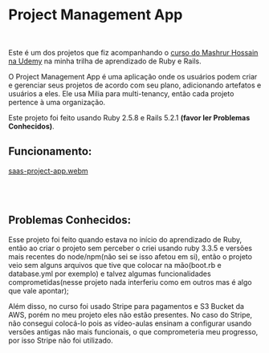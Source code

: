 # Project Management App
<br/>

Este é um dos projetos que fiz acompanhando o [curso do Mashrur Hossain na Udemy](https://www.udemy.com/course/the-complete-ruby-on-rails-developer-course) na minha trilha de aprendizado de Ruby e Rails.
<br/>

O Project Management App é uma aplicação onde os usuários podem criar e gerenciar seus projetos de acordo com seu plano, adicionando artefatos e usuários a eles. Ele usa Milia para multi-tenancy, então cada projeto pertence à uma organização.
<br/>

Este projeto foi feito usando Ruby 2.5.8 e Rails 5.2.1 **(favor ler Problemas Conhecidos)**.
<br/>

## Funcionamento:
[saas-project-app.webm](https://github.com/user-attachments/assets/06dc92dc-d07d-49a8-9af9-d92e605e1e1d)


<br/>
<br/>

## Problemas Conhecidos: 
Esse projeto foi feito quando estava no início do aprendizado de Ruby, então ao criar o projeto sem perceber o criei usando ruby 3.3.5 e versões mais recentes do node/npm(não sei se isso afetou em si), então o projeto veio sem alguns arquivos que tive que colocar na mão(boot.rb e database.yml por exemplo) e talvez algumas funcionalidades comprometidas(nesse projeto nada interferiu como em outros mas é algo que vale apontar);
<br/>

Além disso, no curso foi usado Stripe para pagamentos e S3 Bucket da AWS, porém no meu projeto eles não estão presentes. No caso do Stripe, não consegui colocá-lo pois as vídeo-aulas ensinam a configurar usando versões antigas não mais funcionais, o que comprometeria meu progresso, por isso Stripe não foi utilizado.
